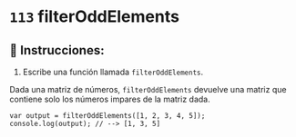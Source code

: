 # `113` filterOddElements

## 📝 Instrucciones:

1. Escribe una función llamada `filterOddElements`.

Dada una matriz de números, `filterOddElements` devuelve una matriz que contiene solo los números impares de la matriz dada.

```Js
var output = filterOddElements([1, 2, 3, 4, 5]);
console.log(output); // --> [1, 3, 5]
```